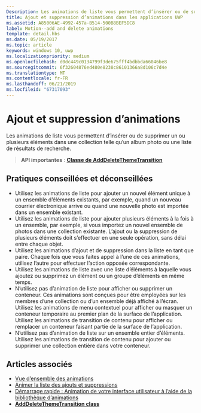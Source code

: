 ```yaml
---
Description: Les animations de liste vous permettent d’insérer ou de supprimer un ou plusieurs éléments dans une collection telle qu’un album photo ou une liste de résultats de recherche.
title: Ajout et suppression d’animations dans les applications UWP
ms.assetid: A85006AE-4992-457a-B514-500B8BEF5DC8
label: Motion--add and delete animations
template: detail.hbs
ms.date: 05/19/2017
ms.topic: article
keywords: windows 10, uwp
ms.localizationpriority: medium
ms.openlocfilehash: d0dc449c0134799f3de675fff4bdbbda66046be8
ms.sourcegitcommit: 6f32604876ed480e8238c86101366a8d106c7d4e
ms.translationtype: MT
ms.contentlocale: fr-FR
ms.lasthandoff: 06/21/2019
ms.locfileid: "67317093"
---
```

# <a name="add-and-delete-animations"></a>Ajout et suppression d’animations



Les animations de liste vous permettent d’insérer ou de supprimer un ou plusieurs éléments dans une collection telle qu’un album photo ou une liste de résultats de recherche.

> **API importantes** : [**Classe de AddDeleteThemeTransition**](https://docs.microsoft.com/uwp/api/windows.ui.xaml.media.animation.adddeletethemetransition)


## <a name="dos-and-donts"></a>Pratiques conseillées et déconseillées


-   Utilisez les animations de liste pour ajouter un nouvel élément unique à un ensemble d’éléments existants, par exemple, quand un nouveau courrier électronique arrive ou quand une nouvelle photo est importée dans un ensemble existant.
-   Utilisez les animations de liste pour ajouter plusieurs éléments à la fois à un ensemble, par exemple, si vous importez un nouvel ensemble de photos dans une collection existante. L’ajout ou la suppression de plusieurs éléments doit s’effectuer en une seule opération, sans délai entre chaque objet.
-   Utilisez les animations d’ajout et de suppression dans la liste en tant que paire. Chaque fois que vous faites appel à l’une de ces animations, utilisez l’autre pour effectuer l’action opposée correspondante.
-   Utilisez les animations de liste avec une liste d’éléments à laquelle vous ajoutez ou supprimez un élément ou un groupe d’éléments en même temps.
-   N’utilisez pas d’animation de liste pour afficher ou supprimer un conteneur. Ces animations sont conçues pour être employées sur les membres d’une collection ou d’un ensemble déjà affiché à l’écran. Utilisez les animations de menu contextuel pour afficher ou masquer un conteneur temporaire au premier plan de la surface de l’application. Utilisez les animations de transition de contenu pour afficher ou remplacer un conteneur faisant partie de la surface de l’application.
-   N’utilisez pas d’animation de liste sur un ensemble entier d’éléments. Utilisez les animations de transition de contenu pour ajouter ou supprimer une collection entière dans votre conteneur.



## <a name="related-articles"></a>Articles associés

* [Vue d’ensemble des animations](https://docs.microsoft.com/windows/uwp/graphics/animations-overview)
* [Animer la liste des ajouts et suppressions](https://docs.microsoft.com/previous-versions/windows/apps/jj649430(v=win.10))
* [Démarrage rapide : Animation de votre interface utilisateur à l’aide de la bibliothèque d’animations](https://docs.microsoft.com/previous-versions/windows/apps/hh452703(v=win.10))
* [**AddDeleteThemeTransition class**](https://docs.microsoft.com/uwp/api/windows.ui.xaml.media.animation.adddeletethemetransition)

 

 




